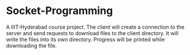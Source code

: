 # Socket-Programming
A IIIT-Hyderabad course project. The client will create a connection to the server and send requests to download files to the client directory. It will write the files into its own directory. Progress will be printed while downloading the file.
